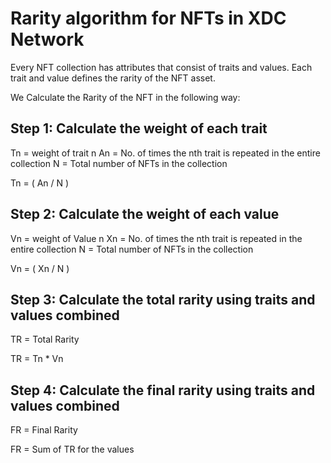 
# Rarity algorithm for NFTs in XDC Network



Every NFT collection has attributes that consist of traits and values. Each trait and value defines the rarity of the NFT asset.

We Calculate the Rarity of the NFT in the following way:


## Step 1: Calculate the weight of each trait 

Tn = weight of trait n
An = No. of times the nth trait is repeated in the entire collection
N = Total number of NFTs in the collection

Tn = ( An / N )




## Step 2: Calculate the weight of each value

Vn = weight of Value n
Xn = No. of times the nth trait is repeated in the entire collection
N = Total number of NFTs in the collection

Vn = ( Xn / N )



##  Step 3: Calculate the total rarity using traits and values combined

TR = Total Rarity

TR = Tn * Vn



## Step 4: Calculate the final rarity using traits and values combined

FR = Final Rarity

FR = Sum of TR for the values
